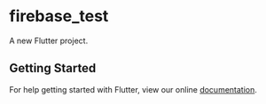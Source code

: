 # firebase_test

A new Flutter project.

## Getting Started

For help getting started with Flutter, view our online
[documentation](https://flutter.io/).
